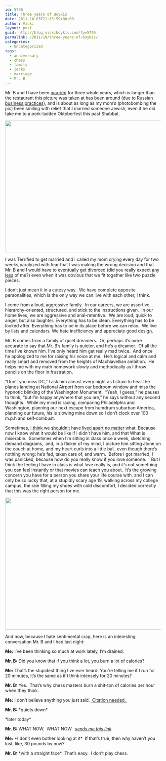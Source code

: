 ```yaml
---
id: 5796
title: Three years of Boykis
date: 2011-10-03T21:15:59+00:00
author: Vicki
layout: post
guid: http://blog.vickiboykis.com/?p=5796
permalink: /2011/10/three-years-of-boykis/
categories:
  - Uncategorized
tags:
  - anniversary
  - chess
  - family
  - jerks
  - marriage
  - Mr. B
---
```

Mr. B and I have been <a href="http://blog.vickiboykis.com/2010/09/30/anniversary-and-friday-links/" target="_blank">married</a> for three whole years, which is longer than the restaurant this picture was taken at has been around (due to <a href="http://blog.vickiboykis.com/2011/04/26/a-guide-to-questionable-russian-careers-or-seryozha-that-guy-with-the-ambulance/" target="_blank">Russian business practices</a>), and is about as long as my mom&#8217;s (photobombing the pic) been smiling with relief that I married someone Jewish, even if he did take me to a pork-ladden Oktoberfest this past Shabbat.

<p style="text-align: center;">
  <a href="http://blog.vickiboykis.com/wp-content/uploads/2011/10/Classic-Photo-530.jpg"><img class="aligncenter size-full wp-image-5797" title="Classic Photo 530" src="http://blog.vickiboykis.com/wp-content/uploads/2011/10/Classic-Photo-530.jpg" alt="" width="638" height="427" /></a>
</p>

I was Terrified to get married and I called my mom crying every day for two weeks,paralyzed with fear that I was making the wrong decision and that Mr. B and I would have to eventually get divorced (did you really expect <a href="http://blog.vickiboykis.com/2011/07/21/how-loud-can-you-scream-thanks-to-either-nature-or-nurture-i-found-out-yesterday/" target="_blank">any less</a> of me?) even when it was obvious that we fit together like two puzzle pieces.

I don&#8217;t just mean it in a cutesy way.  We have complete opposite personalities, which is the only way we can live with each other, I think.

I come from a loud, aggressive family.  In our careers, we are assertive, hierarchy-oriented, structured, and stick to the instructions given.  In our home lives, we are aggressive and anal-retentive.  We are loud, quick to anger, but also laughter. Everything has to be clean. Everything has to be looked after. Everything has to be in its place before we can relax.  We live by lists and calendars. We hate inefficiency and appreciate good design.

Mr. B comes from a family of quiet dreamers.  Or, perhaps it&#8217;s more accurate to say that Mr. B&#8217;s family is quieter, and he&#8217;s a dreamer.  Of all the time I&#8217;ve known him, I&#8217;ve only heard him get really mad twice.  And once he apologized to me for raising his voice at me.  He&#8217;s logical and calm and really smart and removed from the heights of Machiavellian ambition.  He helps me with my math homework slowly and methodically as I throw pencils on the floor in frustration.

&#8220;Don&#8217;t you miss DC,&#8221; I ask him almost every night as I strain to hear the planes landing at National Airport from our bedroom window and miss the hypnotic blinking of the Washington Monument.  &#8220;Yeah, I guess,&#8221; he pauses to think, &#8220;but I&#8217;m happy anywhere that you are,&#8221; he says without any second thoughts.  While my mind is racing, comparing Philadelphia and Washington, planning our next escape from humdrum suburban America, planning our future, his is slowing mine down so I don&#8217;t clock over 100 m.p.h and self-combust.

Sometimes, <a href="http://blog.vickiboykis.com/2011/01/26/getting-married-and-living-apart-is-like-drinking-non-alcoholic-wine/" target="_blank">I think </a>we <a href="http://blog.vickiboykis.com/2010/12/13/this-post-is-morbid-as-hell/" target="_blank">shouldn&#8217;t</a> have <a href="http://blog.vickiboykis.com/2010/11/30/shes-come-undone-pillow-talk/" target="_blank">lived apart</a> <a href="http://blog.vickiboykis.com/2010/10/10/dracula-drama-or-something-like-it/" target="_blank">no matter</a> what. Because now I know what it would be like if I didn&#8217;t have him, and that What is miserable.  Sometimes when I&#8217;m sitting in class once a week, sketching demand diagrams,  and, in a flicker of my mind, I picture him sitting alone on the couch at home, and my heart curls into a little ball, even though there&#8217;s nothing wrong: he&#8217;s fed, taken care of, and warm.  Before I got married, I was panicked, because how do you really know if you love someone.    But I think the feeling I have in class is what love really is, and it&#8217;s not something you can feel instantly or that movies can teach you about.  It&#8217;s the growing concern you have for a person you share your life course with, and I can only be so lucky that, at a stupidly scary age 19, walking across my college campus, the rain filling my shoes with cold discomfort, I decided correctly that this was the right person for me.

<p style="text-align: center;">
  <a href="http://blog.vickiboykis.com/wp-content/uploads/2011/10/Classic-Photo-258.jpg"><img class="aligncenter size-full wp-image-5798" title="Classic Photo 258" src="http://blog.vickiboykis.com/wp-content/uploads/2011/10/Classic-Photo-258.jpg" alt="" width="638" height="427" /></a>
</p>

And now, because I hate sentimental crap, here is an interesting conversation Mr. B and I had last night:

**Me:** I&#8217;ve been thinking so much at work lately, I&#8217;m drained.
  
**Mr. B:** Did you know that if you think a lot, you burn a lot of calories?
  
**Me:** That&#8217;s the stupidest thing I&#8217;ve ever heard. You&#8217;re telling me if I run for 20 minutes, it&#8217;s the same as if I think intensely for 20 minutes?
  
**Mr. B:** Yes.  That&#8217;s why chess masters burn a shit-ton of calories per hour when they think.
  
**Me:** I don&#8217;t believe anything you just said. <a href="http://xkcd.com/285/" target="_blank"> Citation needed. </a>
  
**Mr. B:** \*quiets down\*

\*later today\*

**Mr. B:** WHAT NOW.  WHAT NOW.  *<a href="http://www.ted.com/talks/robert_sapolsky_the_uniqueness_of_humans.html" target="_blank">sends me this link</a>*
  
**Me:** \*I don&#8217;t even bother looking at it\*  If that&#8217;s true, then why haven&#8217;t you lost, like, 30 pounds by now?
  
**Mr. B:** \*with a straight face\*  That&#8217;s easy.  I don&#8217;t play chess.

&nbsp;